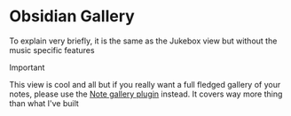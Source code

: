 # Obsidian Gallery

To explain very briefly, it is the same as the Jukebox view but without the music specific features


> [!IMPORTANT]
> This view is cool and all but if you really want a full fledged gallery of your notes, please use the [Note gallery plugin](https://github.com/pashashocky/obsidian-note-gallery) instead. It covers way more thing than what I've built

